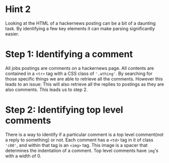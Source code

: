 # Hint 2
Looking at the HTML of a hackernews posting can be a bit of a daunting task. 
By identifying a few key elements it can make parsing significantly easier.

# Step 1: Identifying a comment

All jobs postings are comments on a hackernews page. 
All contents are contained in a `<tr>` tag with a CSS class of `'.athing'`. 
By searching for those specific things we are able to retrieve all the comments. 
However this leads to an issue: This will also retrieve all the replies to postings 
as they are also comments. This leads us to step 2.

# Step 2: Identifying top level comments

There is a way to identify if a particular comment is 
a top level comment(not a reply to something) or not. 
Each comment has a `<td>` tag in it of class `'c00'`, and within that tag 
is an `<img>` tag. This image is a spacer that determines the indentation of a comment. 
Top level comments have `img`'s with a width of 0.